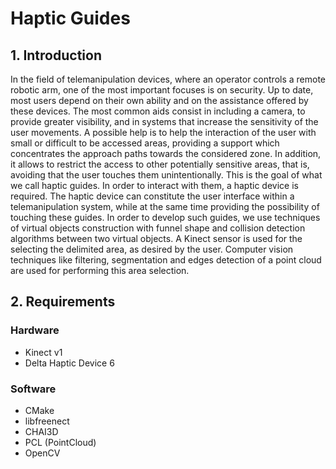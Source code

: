 # **Haptic Guides**

## 1. Introduction

In the field of telemanipulation devices, where an operator controls a remote 
robotic arm, one of the most important focuses is on security. Up to date, most 
users depend on their own ability and on the assistance offered by these devices. 
The most common aids consist in including a camera, to provide greater visibility, 
and in systems that increase the sensitivity of the user movements. A possible 
help is to help the interaction of the user with small or difficult to be accessed 
areas, providing a support which concentrates the approach paths towards the 
considered zone. In addition, it allows to restrict the access to other potentially 
sensitive areas, that is, avoiding that the user touches them unintentionally. 
This is the goal of what we call haptic guides. In order to interact with them, 
a haptic device is required. The haptic device can constitute  the user interface 
within a telemanipulation system, while at the same time providing the possibility 
of touching these guides.
In order to develop such guides, we use techniques of virtual objects construction 
with funnel shape and collision detection algorithms between two virtual objects. 
A Kinect sensor is used for the selecting the delimited area, as desired by the 
user. Computer vision techniques like filtering, segmentation and edges detection 
of a point cloud are used for performing this area selection.

## 2. Requirements

### Hardware

* Kinect v1
* Delta Haptic Device 6

### Software

* CMake
* libfreenect
* CHAI3D
* PCL (PointCloud)
* OpenCV


